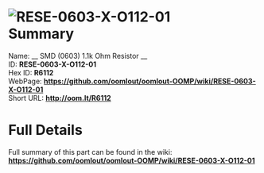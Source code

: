 
![RESE-0603-X-O112-01](https://github.com/oomlout/oomlout-OOMP/blob/master/parts/RESE-0603-X-O112-01/RESE-0603-X-O112-01_420.jpg)   
Summary
=================
  
Name: __ SMD (0603) 1.1k Ohm Resistor __    
ID: __RESE-0603-X-O112-01__   
Hex ID: __R6112__   
WebPage: __https://github.com/oomlout/oomlout-OOMP/wiki/RESE-0603-X-O112-01__   
Short URL: __http://oom.lt/R6112__   

Full Details
==========================
Full summary of this part can be found in the wiki:   
__https://github.com/oomlout/oomlout-OOMP/wiki/RESE-0603-X-O112-01__    

